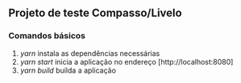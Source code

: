 ## Projeto de teste Compasso/Livelo


### Comandos básicos

1. *yarn* instala as dependências necessárias
2. *yarn start* inicia a aplicação no endereço [http://localhost:8080]
3. *yarn build* builda a aplicação
